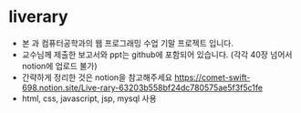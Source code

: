 # liverary

- 본 과 컴퓨터공학과의 웹 프로그래밍 수업 기말 프로젝트 입니다.
- 교수님께 제출한 보고서와 ppt는 github에 포함되어 있습니다. (각각 40장 넘어서 notion에 업로드 불가)
- 간략하게 정리한 것은 notion을 참고해주세요
https://comet-swift-698.notion.site/Live-rary-63203b558bf24dc780575ae5f3f5c1fe
- html, css, javascript, jsp, mysql 사용

